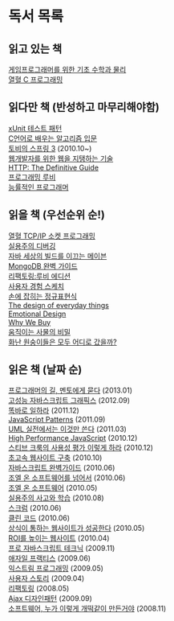독서 목록
===========

## 읽고 있는 책

[게임프로그래머를 위한 기초 수학과 물리](http://book.naver.com/bookdb/book_detail.nhn?bid=1486094)  
[열혈 C 프로그래밍](http://book.naver.com/bookdb/book_detail.nhn?bid=6393451)  


## 읽다만 책 (반성하고 마무리해야함)

[xUnit 테스트 패턴](http://book.naver.com/bookdb/book_detail.nhn?bid=6241917)  
[C언어로 배우는 알고리즘 입문](http://book.naver.com/bookdb/book_detail.nhn?bid=1478608)  
[토비의 스프링 3](http://book.naver.com/bookdb/book_detail.nhn?bid=6330335) (2010.10~)  
[웹개발자를 위한 웹을 지탱하는 기술](http://book.naver.com/bookdb/book_detail.nhn?bid=6646793)  
[HTTP: The Definitive Guide](http://book.naver.com/bookdb/book_detail.nhn?bid=994839)  
[프로그래밍 루비](http://book.naver.com/bookdb/book_detail.nhn?bid=2625527)  
[능률적인 프로그래머](http://book.naver.com/bookdb/book_detail.nhn?bid=6082175)  


## 읽을 책 (우선순위 순!)

[열혈 TCP/IP 소켓 프로그래밍](http://book.naver.com/bookdb/book_detail.nhn?bid=6190577)  
[실용주의 디버깅](http://book.naver.com/bookdb/book_detail.nhn?bid=6298411)  
[자바 세상의 빌드를 이끄는 메이븐](http://book.naver.com/bookdb/book_detail.nhn?bid=6600936)  
[MongoDB 완벽 가이드](http://book.naver.com/bookdb/book_detail.nhn?bid=6645938)  
[리팩토링:루비 에디션](http://book.naver.com/bookdb/book_detail.nhn?bid=6740199)  
[사용자 경험 스케치](http://book.naver.com/bookdb/book_detail.nhn?bid=6291901)  
[손에 잡히는 정규표현식](http://book.naver.com/bookdb/book_detail.nhn?bid=6053135)  
[The design of everyday things](http://book.naver.com/bookdb/book_detail.nhn?bid=1495983)  
[Emotional Design](http://book.naver.com/bookdb/book_detail.nhn?bid=1668931)  
[Why We Buy](http://book.naver.com/bookdb/book_detail.nhn?bid=5322457)  
[움직이는 사물의 비밀](http://book.naver.com/bookdb/book_detail.nhn?bid=7084086)  
[화난 원숭이들은 모두 어디로 갔을까?](http://book.naver.com/bookdb/book_detail.nhn?bid=6739388)  


## 읽은 책 (날짜 순)

[프로그래머의 길, 멘토에게 묻다](http://book.naver.com/bookdb/book_detail.nhn?bid=6332442) (2013.01)  
[고성능 자바스크립트 그래픽스](http://book.naver.com/bookdb/book_detail.nhn?bid=6976207) (2012.09)  
[똑바로 일하라](http://book.naver.com/bookdb/book_detail.nhn?bid=6461746) (2011.12)  
[JavaScript Patterns](http://book.naver.com/bookdb/book_detail.nhn?bid=6618965) (2011.09)  
[UML 실전에서는 이것만 쓴다](http://book.naver.com/bookdb/book_detail.nhn?bid=6439362) (2011.03)  
[High Performance JavaScript](http://book.naver.com/bookdb/book_detail.nhn?bid=6683307) (2010.12)  
[스티브 크룩의 사용성 평가 이렇게 하라](http://book.naver.com/bookdb/book_detail.nhn?bid=6377099) (2010.12)  
[초고속 웹사이트 구축](http://book.naver.com/bookdb/book_detail.nhn?bid=6259017) (2010.10)  
[자바스크립트 완벽가이드](http://book.naver.com/bookdb/book_detail.nhn?bid=4561033) (2010.06)  
[조엘 온 소프트웨어를 넘어서](http://book.naver.com/bookdb/book_detail.nhn?bid=6099079) (2010.06)  
[조엘 온 소프트웨어](http://book.naver.com/bookdb/book_detail.nhn?bid=1528741) (2010.05)  
[실용주의 사고와 학습](http://book.naver.com/bookdb/book_detail.nhn?bid=6261704) (2010.08)  
[스크럼](http://book.naver.com/bookdb/book_detail.nhn?bid=4899173) (2010.06)  
[클린 코드](http://book.naver.com/bookdb/book_detail.nhn?bid=6248623) (2010.06)  
[상식이 통하는 웹사이트가 성공한다](http://book.naver.com/bookdb/book_detail.nhn?bid=2511233) (2010.05)  
[ROI를 높이는 웹사이트](http://book.naver.com/bookdb/book_detail.nhn?bid=4724829) (2010.04)  
[프로 자바스크립트 테크닉](http://book.naver.com/bookdb/book_detail.nhn?bid=4728986) (2009.11)  
[애자일 프랙티스](http://book.naver.com/bookdb/book_detail.nhn?bid=3028831) (2009.06)  
[익스트림 프로그래밍](http://book.naver.com/bookdb/book_detail.nhn?bid=2497945) (2009.05)  
[사용자 스토리](http://book.naver.com/bookdb/book_detail.nhn?bid=2099314) (2009.04)  
[리팩토링](http://book.naver.com/bookdb/book_detail.nhn?bid=7047630) (2008.05)  
[Ajax 디자인패턴](http://book.naver.com/bookdb/book_detail.nhn?bid=2955225) (2009.09)  
[소프트웨어, 누가 이렇게 개떡같이 만든거야](http://book.naver.com/bookdb/book_detail.nhn?bid=4487377) (2008.11)  


